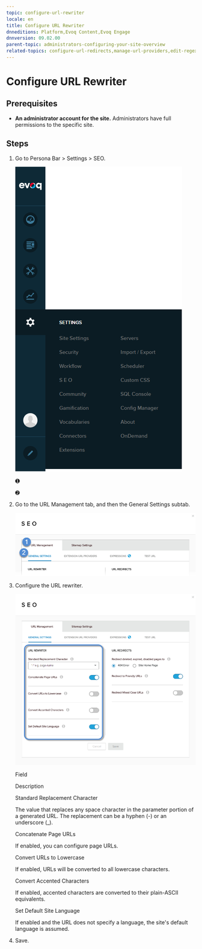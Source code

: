 ```yaml
---
topic: configure-url-rewriter
locale: en
title: Configure URL Rewriter
dnneditions: Platform,Evoq Content,Evoq Engage
dnnversion: 09.02.00
parent-topic: administrators-configuring-your-site-overview
related-topics: configure-url-redirects,manage-url-providers,edit-regex-for-url-management,test-url-generation
---
```


# Configure URL Rewriter

## Prerequisites

*   **An administrator account for the site.** Administrators have full permissions to the specific site.

## Steps

1.  Go to Persona Bar \> Settings \> SEO.
    
    ![Persona Bar > Settings > SEO](img/scr-pbar-host-Settings-E91.png)
    
    ➊
    
    ➋
    
2.  Go to the URL Management tab, and then the General Settings subtab.
    
    ![URL Management > General Settings](img/scr-pbtabs-host-Settings-SEO-URLManagement-GeneralSettings-E91.png)
    
3.  Configure the URL rewriter.
    
      
    
    ![URL Management > General Settings](img/scr-SEO-URLManagement-GeneralSettings-URLRewriter-E91.png)
    
      
    
    Field
    
    Description
    
    Standard Replacement Character
    
    The value that replaces any space character in the parameter portion of a generated URL. The replacement can be a hyphen (-) or an underscore (_).
    
    Concatenate Page URLs
    
    If enabled, you can configure page URLs.
    
    Convert URLs to Lowercase
    
    If enabled, URLs will be converted to all lowercase characters.
    
    Convert Accented Characters
    
    If enabled, accented characters are converted to their plain-ASCII equivalents.
    
    Set Default Site Language
    
    If enabled and the URL does not specify a language, the site's default language is assumed.
    
4.  Save.